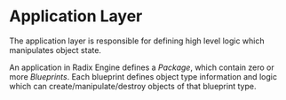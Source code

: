 # Application Layer

The application layer is responsible for defining high level logic which manipulates 
object state.

An application in Radix Engine defines a *Package*, which contain zero or more *Blueprints*.
Each blueprint defines object type information and logic which can create/manipulate/destroy
objects of that blueprint type.





